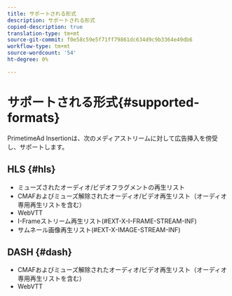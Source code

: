 ```yaml
---
title: サポートされる形式
description: サポートされる形式
copied-description: true
translation-type: tm+mt
source-git-commit: f0e58c59e5f71ff79861dc634d9c9b3364e49db6
workflow-type: tm+mt
source-wordcount: '54'
ht-degree: 0%

---
```



# サポートされる形式{#supported-formats}

PrimetimeAd Insertionは、次のメディアストリームに対して広告挿入を傍受し、サポートします。

## HLS {#hls}

- ミューズされたオーディオ/ビデオフラグメントの再生リスト
- CMAFおよびミューズ解除されたオーディオ/ビデオ再生リスト（オーディオ専用再生リストを含む）
- WebVTT
- I-Frameストリーム再生リスト(#EXT-X-I-FRAME-STREAM-INF)
- サムネール画像再生リスト(#EXT-X-IMAGE-STREAM-INF)

## DASH {#dash}

- CMAFおよびミューズ解除されたオーディオ/ビデオ再生リスト（オーディオ専用再生リストを含む）
- WebVTT
